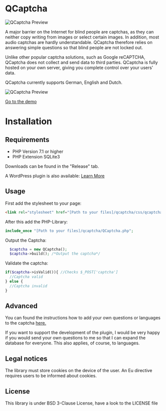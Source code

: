 # QCaptcha


![QCaptcha Preview](https://timokoessler.de/qcaptcha/img/git-banner.png "QCaptcha Preview")

A major barrier on the Internet for blind people are captchas, as they can neither copy writing from images or select certain images. In addition, most audio captchas are hardly understandable. QCaptcha therefore relies on answering simple questions so that blind people are not locked out.

Unlike other popular captcha solutions, such as Google reCAPTCHA, QCaptcha does not collect and send data to third parties. QCaptcha is fully hosted on your own server, giving you complete control over your users' data.

QCaptcha currently supports German, English and Dutch.

![QCaptcha Preview](https://timokoessler.de/qcaptcha/img/preview.png "QCaptcha Preview")

[Go to the demo](https://timokoessler.de/qcaptcha/php/ "QCaptcha Demo")

# Installation
## Requirements

- PHP Version 7.1 or higher
- PHP Extension SQLite3

Downloads can be found in the "Release" tab.

A WordPress plugin is also available: [Learn More](https://wordpress.org/plugins/qcaptcha/ "QCaptcha WP-Plugin")
## Usage
First add the stylesheet to your page:
```html
<link rel="stylesheet" href="[Path to your files]/qcaptcha/css/qcaptcha.min.css">
```
After this add the PHP-Library:
```php
include_once "[Path to your files]/qcaptcha/QCaptcha.php";
```
Output the Captcha:
```php
  $captcha = new QCaptcha();
  $captcha->build(); /*Output the captcha*/
```
Validate the captcha:
```php
if($captcha->isValid()){ //Checks $_POST['captcha']
  //Captcha valid
} else {
  //Captcha invalid
}
```
## Advanced

You can found the instructions how to add your own questions or languages to the captcha [here.](https://timokoessler.de/qcaptcha/docs/advanced "QCaptcha advanced instructions")

If you want to support the development of the plugin, I would be very happy if you would send your own questions to me so that I can expand the database for everyone. This also applies, of course, to languages. 

## Legal notices
The library must store cookies on the device of the user. An Eu directive requires users to be informed about cookies.

## License

This library is under BSD 3-Clause License, have a look to the LICENSE file
